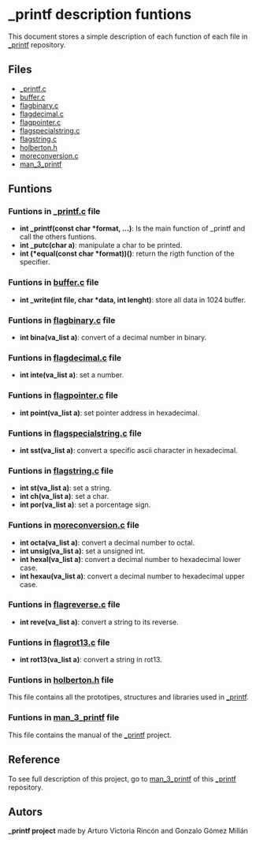 # _printf description funtions
This document stores a simple description of each function of each file in [_printf](https://github.com/arvicrin/printf) repository.

## Files

- [_printf.c](https://github.com/arvicrin/printf/blob/master/_printf.c "_printf.c")
- [buffer.c](https://github.com/arvicrin/printf/blob/master/buffer.c "buffer.c")
- [flagbinary.c](https://github.com/arvicrin/printf/blob/master/flagbinary.c "flagbinary.c")
- [flagdecimal.c](https://github.com/arvicrin/printf/blob/master/flagdecimal.c "flagdecimal.c")
- [flagpointer.c](https://github.com/arvicrin/printf/blob/master/flagpointer.c "flagpointer.c")
- [flagspecialstring.c](https://github.com/arvicrin/printf/blob/master/flagspecialstring.c "flagspecialstring.c")
- [flagstring.c](https://github.com/arvicrin/printf/blob/master/flagstring.c "flagstring.c")
- [holberton.h](https://github.com/arvicrin/printf/blob/master/holberton.h "holberton.h")
- [moreconversion.c](https://github.com/arvicrin/printf/blob/master/moreconversion.c "moreconversion.c")
- [man_3_printf](https://github.com/arvicrin/printf/blob/master/man_3_printf "man_3_printf")
## Funtions
### Funtions in [_printf.c](https://github.com/arvicrin/printf/blob/master/_printf.c "_printf.c") file

- **int  _printf(const  char *format, ...)**: Is the main function of _printf and call the others funtions.
- **int  _putc(char a)**: manipulate a char to be printed.
- **int (*equal(const  char *format))()**: return the rigth function of the specifier.
### Funtions in [buffer.c](https://github.com/arvicrin/printf/blob/master/buffer.c "buffer.c") file
- **int  _write(int file, char *data, int lenght)**: store all  data in 1024 buffer.
### Funtions in [flagbinary.c](https://github.com/arvicrin/printf/blob/master/flagbinary.c "flagbinary.c") file
- **int  bina(va_list a)**: convert of a decimal number in binary.
### Funtions in [flagdecimal.c](https://github.com/arvicrin/printf/blob/master/flagdecimal.c "flagdecimal.c") file
- **int  inte(va_list a)**: set a number.
### Funtions in [flagpointer.c](https://github.com/arvicrin/printf/blob/master/flagpointer.c "flagpointer.c") file
- **int  point(va_list a)**:  set pointer address in hexadecimal.
### Funtions in [flagspecialstring.c](https://github.com/arvicrin/printf/blob/master/flagspecialstring.c "flagspecialstring.c") file
- **int  sst(va_list a)**: convert a specific ascii character in hexadecimal.
### Funtions in [flagstring.c](https://github.com/arvicrin/printf/blob/master/flagstring.c "flagstring.c") file
- **int  st(va_list a)**: set a string.
- **int  ch(va_list a)**: set a char.
- **int  por(va_list a)**: set a porcentage sign.

### Funtions in [moreconversion.c](https://github.com/arvicrin/printf/blob/master/moreconversion.c "moreconversion.c") file
- **int  octa(va_list a)**: convert a decimal number to octal.
- **int  unsig(va_list a)**: set a unsigned int.
- **int  hexal(va_list a)**: convert a decimal number to hexadecimal lower case.
- **int  hexau(va_list a)**: convert a decimal number to hexadecimal upper case.

### Funtions in [flagreverse.c](https://github.com/arvicrin/printf/blob/master/flagreverse.c "flagreverse.c") file

- **int reve(va_list a)**: convert a string to its reverse.

### Funtions in [flagrot13.c](https://github.com/arvicrin/printf/blob/master/man_3_printf "flagrot13.c") file

- **int  rot13(va_list a)**: convert a string in rot13.


### Funtions in [holberton.h](https://github.com/arvicrin/printf/blob/master/holberton.h "holberton.h") file
This file contains all the prototipes, structures and libraries used in [_printf](https://github.com/arvicrin/printf).

### Funtions in [man_3_printf](https://github.com/arvicrin/printf/blob/master/man_3_printf "man_3_printf") file
This file contains the manual of the [_printf](https://github.com/arvicrin/printf)  project.

## Reference 
To see full description of this project, go to [man_3_printf](https://github.com/arvicrin/printf/blob/master/man_3_printf "man_3_printf") of this [_printf](https://github.com/arvicrin/printf) repository.

## Autors
**_printf project** made by Arturo Victoria Rincón and Gonzalo Gómez Millán

